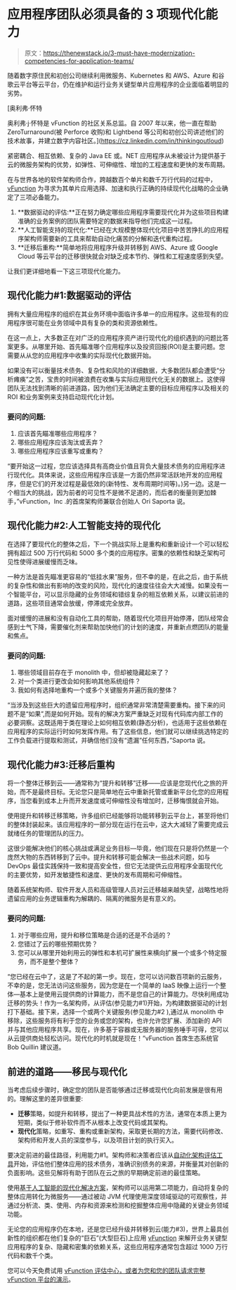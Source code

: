 # 应用程序团队必须具备的 3 项现代化能力

> 原文：<https://thenewstack.io/3-must-have-modernization-competencies-for-application-teams/>

随着数字原住民和初创公司继续利用微服务、Kubernetes 和 AWS、Azure 和谷歌云平台等云平台，仍在维护和运行业务关键型单片应用程序的企业面临着明显的劣势。

 [奥利弗·怀特

奥利弗·j·怀特是 vFunction 的社区关系总监。自 2007 年以来，他一直在帮助 ZeroTurnaround(被 Perforce 收购)和 Lightbend 等公司和初创公司讲述他们的技术故事，并建立数字内容社区。](https://cz.linkedin.com/in/thinkingoutloud) 

紧密耦合、相互依赖、复杂的 Java EE 或。NET 应用程序从未被设计为提供基于云的微服务架构的优势，如弹性、可伸缩性、增加的工程速度和更快的发布周期。

在与世界各地的软件架构师合作，跨越数百个单片和数千万行代码的过程中， [vFunction](https://vfunction.com/?utm_source=thenewstack&utm_medium=website&utm_campaign=platform) 为寻求为其单片应用选择、加速和执行正确的持续现代化战略的企业确定了三项必备能力。

1.  **数据驱动的评估:**正在努力确定哪些应用程序需要现代化并为这些项目构建准确的业务案例的团队需要特定的数据来指导他们完成这一过程。
2.  **人工智能支持的现代化:**已经在大规模整体现代化项目中苦苦挣扎的应用程序架构师需要新的工具来帮助自动化痛苦的分解和迭代重构过程。
3.  **迁移后重构:**简单地将应用程序升级并转移到 AWS、Azure 或 Google Cloud 等云平台的迁移很快就会对缺乏成本节约、弹性和工程速度感到失望。

让我们更详细地看一下这三项现代化能力。

## 现代化能力#1:数据驱动的评估

拥有大量应用程序的组织在其业务环境中面临许多单一的应用程序。这些现有的应用程序很可能在业务领域中具有复杂的类和资源依赖性。

在这一点上，大多数正在对广泛的应用程序资产进行现代化的组织遇到的问题比答案更多。从哪里开始、首先瞄准哪个应用程序以及投资回报(ROI)是主要问题。您需要从从您的应用程序中收集的实际现代化数据开始。

如果没有可以衡量技术债务、复杂性和风险的详细数据，大多数团队都会遭受“分析瘫痪”之苦，宝贵的时间被浪费在收集与实际应用现代化无关的数据上。这使得团队无法找到清晰的前进道路，因为他们无法确定主要的目标应用程序以及相关的 ROI 和业务案例来支持启动现代化计划。

### 要问的问题:

1.  应该首先瞄准哪些应用程序？
2.  哪些应用程序应该淘汰或丢弃？
3.  哪些应用程序应该重写或重构？

“要开始这一过程，您应该选择具有高商业价值且背负大量技术债务的应用程序进行现代化。具体来说，这些应用程序应该是一方面仍然非常活跃地开发的应用程序，但是它们的开发过程是最低效的(新特性、发布周期时间等)。)另一边。这是一个相当大的挑战，因为前者的可见性不是微不足道的，而后者的衡量则更加棘手，”vFunction，Inc .的首席架构师兼联合创始人 Ori Saporta 说。

## 现代化能力#2:人工智能支持的现代化

在选择了要现代化的整体之后，下一个挑战实际上是重构和重新设计一个可以轻松拥有超过 500 万行代码和 5000 多个类的应用程序。密集的依赖性和缺乏架构可见性使得进展缓慢而乏味。

一种方法是首先瞄准更容易的“低挂水果”服务，但不幸的是，在此之后，由于系统的复杂性和做出有影响的改变的风险，现代化的速度往往会大大减慢。如果没有一个智能平台，可以显示隐藏的业务领域和错综复杂的相互依赖关系，以建议前进的道路，这些项目通常会放缓，停滞或完全放弃。

面对缓慢的进展和没有自动化工具的帮助，随着现代化项目开始停滞，团队经常会感到士气下降，需要催化剂来帮助加快他们的计划的速度，并重新点燃团队的能量和焦点。

### 要问的问题:

1.  哪些领域目前存在于 monolith 中，但却被隐藏起来了？
2.  对一个类进行更改会如何影响其他系统组件？
3.  我如何有选择地重构一个或多个关键服务并遍历我的整体？

“当涉及到这些巨大的遗留应用程序时，组织通常非常清楚需要重构。接下来的问题不是“如果”,而是如何开始。现有的解决方案严重缺乏对现有代码库内部工作的必要洞察。这既适用于类在理论上如何相互依赖(静态分析)，也适用于这些依赖在应用程序的实际运行时如何发挥作用。有了这些信息，他们就可以继续挑选特定的工作负载进行提取和测试，并确信他们没有“遗漏”任何东西，”Saporta 说。

## 现代化能力#3:迁移后重构

将一个整体迁移到云——通常称为“提升和转移”迁移——应该是您现代化之旅的开始，而不是最终目标。无论您只是简单地在云中重新托管或重新平台化您的应用程序，当您看到成本上升而开发速度或可伸缩性没有增加时，迁移悔恨就会开始。

使用提升和转移迁移策略，许多组织已经能够将功能转移到云平台上，甚至将他们的整体封装起来。该应用程序的一部分现在运行在云中，这大大减轻了需要完成云就绪任务的管理团队的压力。

这很少能解决他们的核心挑战或满足业务目标—毕竟，他们现在只是将仍然是一个庞然大物的东西转移到了云中。提升和转移可能会解决一些战术问题，如与 DevOps 最佳实践保持一致和提高安全性，但它无法提供云应用程序全面现代化的主要优势，如开发敏捷性和速度、更快的发布周期和可伸缩性。

随着系统架构师、软件开发人员和高级管理人员对云迁移越来越失望，战略性地将遗留应用的业务逻辑重构为解耦的、隔离的微服务是有意义的。

### 要问的问题:

1.  对于哪些应用，提升和移位策略是合适的还是不合适的？
2.  您错过了云的哪些预期优势？
3.  您可以从哪里开始利用云的弹性和本机可扩展性来横向扩展一个或多个特定服务，而不是整个整体？

“您已经在云中了，这是了不起的第一步。现在，您可以访问数百项新的云服务，不幸的是，您无法访问这些服务，因为您是在一个简单的 IaaS 映像上运行一个整体—基本上是使用云提供商的计算能力，而不是您自己的计算能力。尽快利用成功迁移的势头！作为一名架构师，从评估(参见能力#1)开始，为构建数据驱动的计划打下基础。接下来，选择一个或两个关键服务(参见能力#2 ),通过从 monolith 中移除，这些服务将有利于您的业务或您的架构，也许允许您扩展、添加新的 API 并与其他应用程序共享。现在，许多基于容器或无服务器的服务唾手可得，您可以从云提供商处轻松访问。现代化的时机就是现在！”vFunction 首席生态系统官 Bob Quillin 建议道。

## 前进的道路——移民与现代化

当考虑后续步骤时，确定您的团队是否能够通过迁移或现代化向前发展是很有用的。理解这里的差异很重要:

*   **迁移**策略，如提升和转移，提出了一种更具战术性的方法，通常在本质上更为短期，类似于修补软件而不从根本上改变代码或其架构。
*   **现代化**策略，如重写、重构或重新架构，采取更长期的方法，需要代码修改、架构师和开发人员的深度参与，以及项目计划的执行买入。

要决定前进的最佳路径，利用能力#1。架构师和决策者应该从[自动化架构评估工具](https://vfunction.com/solutions/formulate-your-modernization-strategy/)开始，评估他们整体应用的技术债务，准确识别债务的来源，并衡量其对创新的负面影响。这些见解将有助于团队在云之旅的早期确定前进的最佳策略。

使用[基于人工智能的现代化解决方案](https://vfunction.com/product/)，架构师可以运用第二项能力，自动将复杂的整体应用转化为微服务——通过被动 JVM 代理使用深度领域驱动的可观察性，并通过分析流、类、使用、内存和资源来检测和挖掘整体应用中隐藏的关键业务领域功能。

无论您的应用程序仍在本地，还是您已经升级并转移到云(能力#3)，世界上最具创新性的组织都在他们复杂的“巨石”(大型巨石)上应用 [vFunction](https://vfunction.com/?utm_source=thenewstack&utm_medium=website&utm_campaign=platform) 来解开业务关键型应用程序的复杂、隐藏和密集的依赖关系，这些应用程序通常包含超过 1000 万行代码和数千个类。

您可以今天免费试用 [vFunction 评估中心，或者](https://vfunction.com/assessment-hub-free-trial/)[为您和您的团队请求完整 vFunction 平台的演示](https://vfunction.com/request-demo/)。

<svg xmlns:xlink="http://www.w3.org/1999/xlink" viewBox="0 0 68 31" version="1.1"><title>Group</title> <desc>Created with Sketch.</desc></svg>